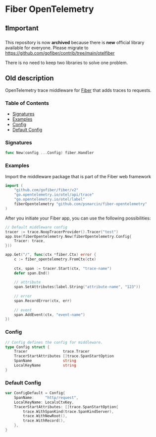 # Fiber OpenTelemetry

## ❗️Important
This repository is now **archived** because there is **new** official library available for everyone. Please migrate to https://github.com/gofiber/contrib/tree/main/otelfiber

There is no need to keep two libraries to solve one problem. 

## Old description

OpenTelemetry trace middleware for [Fiber](https://github.com/gofiber/fiber) that adds traces to requests.

### Table of Contents

- [Signatures](#signatures)
- [Examples](#examples)
- [Config](#config)
- [Default Config](#default-config)

### Signatures

```go
func New(config ...Config) fiber.Handler
```

### Examples

Import the middleware package that is part of the Fiber web framework

```go
import (
    "github.com/gofiber/fiber/v2"
    "go.opentelemetry.io/otel/api/trace"
    "go.opentelemetry.io/otel/label"
    fiberOpentelemetry "github.com/psmarcin/fiber-opentelemetry"
)
```

After you initiate your Fiber app, you can use the following possibilities:

```go
// Default middleware config
tracer := trace.NoopTracerProvider().Tracer("test")
app.Use(fiberOpentelemetry.New(fiberOpentelemetry.Config{
    Tracer: trace,
}))

app.Get("/", func(ctx *fiber.Ctx) error {
    c := fiber_opentelemetry.FromCtx(ctx)
    
    ctx, span := tracer.Start(ctx, "trace-name")
    defer span.End()
    
    // attribute
    span.SetAttributes(label.String("attribute-name", "123"))
	
    // error
    span.RecordError(ctx, err)
    
    // event
    span.AddEvent(ctx, "event-name")
})
```

### Config

```go
// Config defines the config for middleware.
type Config struct {
    Tracer                trace.Tracer
    TracerStartAttributes []trace.SpanStartOption
    SpanName              string
    LocalKeyName          string
}
```

### Default Config

```go
var ConfigDefault = Config{
    SpanName:     "http/request",
    LocalKeyName: LocalsCtxKey,
    TracerStartAttributes: []trace.SpanStartOption{
        trace.WithSpanKind(trace.SpanKindServer),
        trace.WithNewRoot(),
        trace.WithRecord(),
    },
}
```
